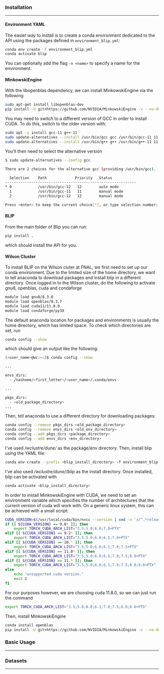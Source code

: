 ### Installation
----------------

<!-- #### Conda/Pip
Assuming you have CUDA >= 11.8 installed, the easiest way to start from scratch is to use anaconda together with pip.  First, create a new anaconda environment using python version 3.9
```bash
conda create -n blip python=3.10
```
I've used the name *blip* for the anaconda environment.  Once this is set up, activate the environment,
```bash
conda activate blip
```
and then install torch.
```bash
conda install pytorch torchvision torchaudio pytorch-cuda=11.7 -c pytorch -c nvidia
```
Another large pytorch library we will need is pytorch geometric, which can be installed similarly with
```bash
conda install pyg -c pyg
```
Finally, we install several other dependecies,
```bash
conda install matplotlib pyyaml pandas seaborn
conda install -c nvidia cuda
pip install uproot
``` -->

#### Environment YAML
The easiet way to install is to create a conda environment dedicated to the API using the packages defined in ``environment_blip.yml``:
```bash
conda env create -f environment_blip.yml
conda activate blip
```
You can optionally add the flag ``-n <name>`` to specify a name for the environment.

#### MinkowskiEngine
With the libopenblas dependency, we can install MinkowskiEngine via the following
```bash
sudo apt-get install libopenblas-dev
pip install -U git+https://github.com/NVIDIA/MinkowskiEngine -v --no-deps --install-option="--blas_include_dirs=${CONDA_PREFIX}/include" --install-option="--blas=openblas"
```

You may need to switch to a different version of GCC in order to install CUDA.  To do this, switch to the older version with:
```bash
sudo apt -y install gcc-11 g++-11
sudo update-alternatives --install /usr/bin/gcc gcc /usr/bin/gcc-11 11
sudo update-alternatives --install /usr/bin/g++ g++ /usr/bin/g++-11 11
```
You'll then need to select the alternative version
```bash
$ sudo update-alternatives --config gcc

There are 2 choices for the alternative gcc (providing /usr/bin/gcc).

  Selection    Path             Priority   Status
------------------------------------------------------------
* 0            /usr/bin/gcc-12   12        auto mode
  1            /usr/bin/gcc-11   11        manual mode
  2            /usr/bin/gcc-12   12        manual mode

Press <enter> to keep the current choice[*], or type selection number: 1
```

#### BLIP
From the main folder of Blip you can run:
```bash
pip install .
```
which should install the API for you.

#### Wilson Cluster
To install BLIP on the Wilson cluter at FNAL, we first need to set up our conda environment.  Due to the limited size of the home directory, we want to tell anaconda to download packages and install blip in a different directory.  Once logged in to the Wilson cluster, do the following to activate gnu8, openblas, cuda and condaforge
```bash
module load gnu8/8.3.0
module load openblas/0.3.7
module load cuda11/11.8.0
module load condaforge/py39
```

The default anaconda location for packages and environments is usually the home directory, which has limited space.  To check which directories are set, run
```bash
conda config --show
```
which should give an output like the following:
```bash
[<user_name>@wc:~:]$ conda config --show

...

envs_dirs:
  - /nashome/<first_letter>/<user_name>/.conda/envs

...

pkgs_dirs:
  - <old_package_directory>
...
```

Then, tell anaconda to use a different directory for downloading packages:
```bash
conda config --remove pkgs_dirs <old_package_directory>
conda config --remove envs_dirs <old_env_directory>
conda config --add pkgs_dirs <package_directory>
conda config --add envs_dirs <env_directory>
```
I've used */wclustre/dune/<username>* as the package/env directory.  Then, install blip using the YAML file:
```bash
conda env create --prefix <blip_install_directory> -f environment_blip.yml
```

I've also used */wclustre/dune/<username>/blip* as the install directory.  Once installed, blip can be activated with
```bash
conda activate <blip_install_directory>
```
In order to install MinkowskiEngine with CUDA, we need to set an environment variable which specifies the number of architectures that the current version of cuda will work with.  On a generic linux system, this can be achieved with a small script:
```bash
CUDA_VERSION=$(/usr/local/cuda/bin/nvcc --version | sed -n 's/^.*release \([0-9]\+\.[0-9]\+\).*$/\1/p')
if [[ ${CUDA_VERSION} == 9.0* ]]; then
    export TORCH_CUDA_ARCH_LIST="3.5;5.0;6.0;7.0+PTX"
elif [[ ${CUDA_VERSION} == 9.2* ]]; then
    export TORCH_CUDA_ARCH_LIST="3.5;5.0;6.0;6.1;7.0+PTX"
elif [[ ${CUDA_VERSION} == 10.* ]]; then
    export TORCH_CUDA_ARCH_LIST="3.5;5.0;6.0;6.1;7.0;7.5+PTX"
elif [[ ${CUDA_VERSION} == 11.0* ]]; then
    export TORCH_CUDA_ARCH_LIST="3.5;5.0;6.0;6.1;7.0;7.5;8.0+PTX"
elif [[ ${CUDA_VERSION} == 11.* ]]; then
    export TORCH_CUDA_ARCH_LIST="3.5;5.0;6.0;6.1;7.0;7.5;8.0;8.6+PTX"
else
    echo "unsupported cuda version."
    exit 1
fi
```

For our purposes however, we are choosing cuda 11.8.0, so we can just run the command
```bash
export TORCH_CUDA_ARCH_LIST="3.5;5.0;6.0;6.1;7.0;7.5;8.0;8.6+PTX"
```

Then, install MinkowskiEngine
```bash
conda install openblas
pip install -U git+https://github.com/NVIDIA/MinkowskiEngine -v --no-deps --install-option="--blas_include_dirs=${CONDA_PREFIX}/include" --install-option="--blas=openblas" --install-option="--force_cuda"
```

### Basic Usage
---------------


### Datasets
------------

  <!-- One immediate way of addressing this is to come up with a common format for expressing datasets.  We can do this by imposing a set of constraints on how a dataset should be expressed in memory, which for now is done by creating a compressed numpy file (.npz) with the following minimal set of arrays:

```python

events = np.random.normal(0,1,1000) # random array of values
classes = np.ones((1000,1))
weights = np.ones((1000,1))
class_weights = np.ones((1000,1))

# dictionary containing meta data
event_meta = {
    "who_created":  "none",
    "when_created": "end_of_time",
    "where_created":"the_void",
    "num_events":   len(events), 
    "features":     {"x": 0},
    "classes":      {"y": 0},
    "sample_weights":{"w": 0},
    "class_weights":{"c": 0},
}

np.savez(
    "compressed_file.npz",
    meta=event_meta,
    event_features=features,
    event_classes=classes,
    event_sample_weights=weights,
    event_class_weights=class_weights,
)
```
Here we have a set of arrays containing **features** (events), **classes** (classes), **sample_weights** (weights) and **class_weights** (class_weights), as well as a dictionary **meta** which contains information about who/when/where the dataset was created, as well as the number of events and a set of dictionaries describing the various items in the arrays.  Everything but the **sample_weights** and **class_weights** items are required in the meta dictionary, which will be checked whenever a dataset is loaded from an .npz file. -->